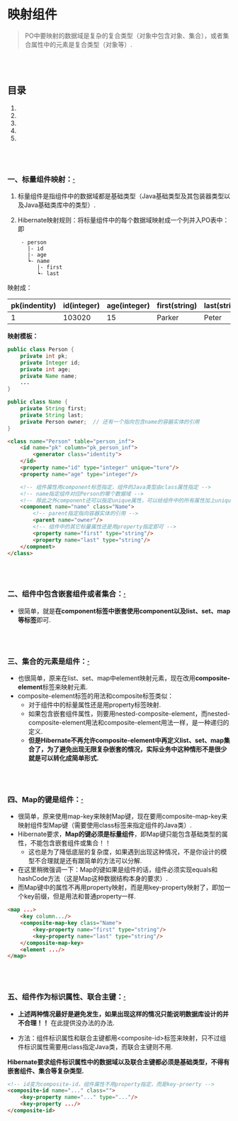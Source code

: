 # 映射组件
> PO中要映射的数据域是复杂的复合类型（对象中包含对象、集合），或者集合属性中的元素是复合类型（对象等）.

<br><br>

## 目录
1. []()
2. []()
3. []()
4. []()
5. []()


<br><br>

### 一、标量组件映射：[·](#目录)
1. 标量组件是指组件中的数据域都是基础类型（Java基础类型及其包装器类型以及Java基础类库中的类型）.
2. Hibernate映射规则：将标量组件中的每个数据域映射成一个列并入PO表中：即

        - person
          |- id
          |- age
          ┕- name
             |- first
             ┕- last

映射成：

| pk(indentity) | id(integer) | age(integer) | first(string) | last(string) |
| --- | --- | --- | --- | --- |
| 1 | 103020 | 15 | Parker | Peter |

**映射模板：**

```java
public class Person {
    private int pk;
    private Integer id;
    private int age;
    private Name name;
    ...
}

public class Name {
    private String first;
    private String last;
    private Person owner;  // 还有一个指向包含name的容器实体的引用
}
```

```html
<class name="Person" table="person_inf">
    <id name="pk" column="pk_person_inf">
        <generator class="identity">
    </id>
    <property name="id" type="integer" unique="ture"/>
    <property name="age" type="integer"/>

    <!-- 组件属性用component标签指定，组件的Java类型由class属性指定 -->
    <!-- name指定组件对应Person的哪个数据域 -->
    <!-- 除此之外component还可以指定unique属性，可以给组件中的所有属性加上unique约束 -->
    <component name="name" class="Name">
        <!-- parent指定指向容器实体的引用 -->
        <parent name="owner"/>
        <!-- 组件中的其它标量属性还是用property指定即可 -->
        <property name="first" type="string"/>
        <property name="last" type="string"/>
    </compnent>
</class>
```

<br><br>

### 二、组件中包含嵌套组件或者集合：[·](#目录)
- 很简单，就是**在component标签中嵌套使用component以及list、set、map等标签**即可.

<br><br>

### 三、集合的元素是组件：[·](#目录)
- 也很简单，原来在list、set、map中element映射元素，现在改用**composite-element**标签来映射元素.
- composite-element标签的用法和composite标签类似：
  - 对于组件中的标量属性还是用property标签映射.
  - 如果包含嵌套组件属性，则要用nested-composite-element，而nested-composite-element用法和composite-element用法一样，是一种递归的定义.
  - **但是Hibernate不再允许composite-element中再定义list、set、map集合了，为了避免出现无限复杂嵌套的情况，实际业务中这种情形不是很少就是可以转化成简单形式.**

<br><br>

### 四、Map的键是组件：[·](#目录)
- 很简单，原来使用map-key来映射Map键，现在要用composite-map-key来映射组件型Map键（需要使用class标签来指定组件的Java类）.
- Hibernate要求，**Map的键必须是标量组件**，即Map键只能包含基础类型的属性，不能包含嵌套组件或集合！！
  - 这也是为了降低底层的复杂度，如果遇到出现这种情况，不是你设计的模型不合理就是还有跟简单的方法可以分解.
- 在这里稍微强调一下：Map的键如果是组件的话，组件必须实现equals和hashCode方法（这是Map这种数据结构本身的要求）.
- 而Map键中的属性不再用property映射，而是用key-property映射了，即加一个key前缀，但是用法和普通property一样.

```html
<map ...>
    <key column.../>
    <composite-map-key class="Name">
        <key-property name="first" type="string"/>
        <key-property name="last" type="string"/>
    </composite-map-key>
    <element .../>
</map>
```

<br><br>

### 五、组件作为标识属性、联合主键：[·](#目录)
- **上述两种情况最好是避免发生，如果出现这样的情况只能说明数据库设计的并不合理！！** 在此提供没办法的办法.


- 方法：组件标识属性和联合主键都用\<composite-id\>标签来映射，只不过组件标识属性需要用class指定Java类，而联合主键则不用.

**Hibernate要求组件标识属性中的数据域以及联合主键都必须是基础类型，不得有嵌套组件、集合等复杂类型.**

```html
<!-- id变为composite-id，组件属性不用property指定，而是key-proerty -->
<composite-id name="..." class="">
    <key-property name="..." type="..."/>
    <key-property .../>
</composite-id>
```

